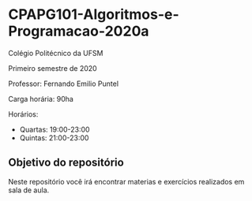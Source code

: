 # CPAPG101-Algoritmos-e-Programacao-2020a

Colégio Politécnico da UFSM

Primeiro semestre de 2020

Professor: Fernando Emilio Puntel

Carga horária: 90ha

Horários: 
 - Quartas: 19:00-23:00
 - Quintas: 21:00-23:00

## Objetivo do repositório
Neste repositório você irá encontrar materias e exercícios realizados em sala de aula.

